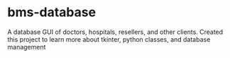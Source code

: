 # bms-database

A database GUI of doctors, hospitals, resellers, and other clients.
Created this project to learn more about tkinter, python classes, and database management
